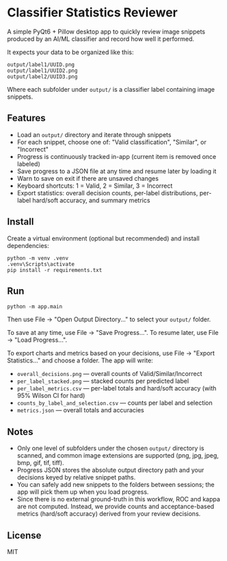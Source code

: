# Classifier Statistics Reviewer

A simple PyQt6 + Pillow desktop app to quickly review image snippets produced by an AI/ML classifier and record how well it performed.

It expects your data to be organized like this:

```
output/label1/UUID.png
output/label1/UUID2.png
output/label2/UUID3.png
```

Where each subfolder under `output/` is a classifier label containing image snippets.

## Features

- Load an `output/` directory and iterate through snippets
- For each snippet, choose one of: "Valid classification", "Similar", or "Incorrect"
- Progress is continuously tracked in-app (current item is removed once labeled)
- Save progress to a JSON file at any time and resume later by loading it
- Warn to save on exit if there are unsaved changes
- Keyboard shortcuts: 1 = Valid, 2 = Similar, 3 = Incorrect
- Export statistics: overall decision counts, per-label distributions, per-label hard/soft accuracy, and summary metrics

## Install

Create a virtual environment (optional but recommended) and install dependencies:

```
python -m venv .venv
.venv\Scripts\activate
pip install -r requirements.txt
```

## Run

```
python -m app.main
```

Then use File -> "Open Output Directory..." to select your `output/` folder.

To save at any time, use File -> "Save Progress...". To resume later, use File -> "Load Progress...".

To export charts and metrics based on your decisions, use File -> "Export Statistics..." and choose a folder. The app will write:
- `overall_decisions.png` — overall counts of Valid/Similar/Incorrect
- `per_label_stacked.png` — stacked counts per predicted label
- `per_label_metrics.csv` — per-label totals and hard/soft accuracy (with 95% Wilson CI for hard)
- `counts_by_label_and_selection.csv` — counts per label and selection
- `metrics.json` — overall totals and accuracies

## Notes

- Only one level of subfolders under the chosen `output/` directory is scanned, and common image extensions are supported (png, jpg, jpeg, bmp, gif, tif, tiff).
- Progress JSON stores the absolute output directory path and your decisions keyed by relative snippet paths.
- You can safely add new snippets to the folders between sessions; the app will pick them up when you load progress.
- Since there is no external ground-truth in this workflow, ROC and kappa are not computed. Instead, we provide counts and acceptance-based metrics (hard/soft accuracy) derived from your review decisions.

## License

MIT
